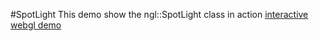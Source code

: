 #SpotLight
This demo show the ngl::SpotLight class in action
[interactive webgl demo](http://nccastaff.bournemouth.ac.uk/jmacey/WebGL/Spotlights/)
